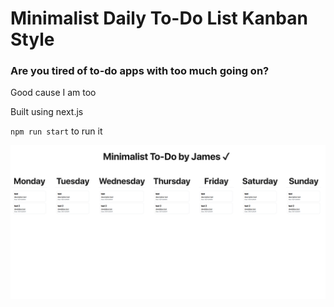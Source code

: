 # Minimalist Daily To-Do List Kanban Style
### Are you tired of to-do apps with too much going on?
Good cause I am too

Built using next.js

`npm run start` to run it

![protoype image](/Screenshot%202024-11-21%20214453.png)